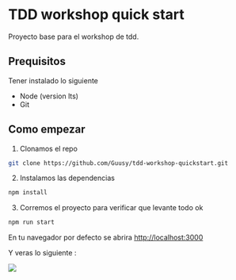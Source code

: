 # TDD workshop quick start
Proyecto base para el workshop de tdd.
## Prequisitos
Tener instalado lo siguiente
* Node (version lts)
* Git 

## Como empezar

1) Clonamos el repo
```bash
git clone https://github.com/Guusy/tdd-workshop-quickstart.git
```
2) Instalamos las dependencias
```bash
npm install
```

3) Corremos el proyecto para verificar que levante todo ok
```bash
npm run start
```
En tu navegador por defecto se abrira [http://localhost:3000](http://localhost:3000/)

Y veras lo siguiente : 

![](./working.png)


